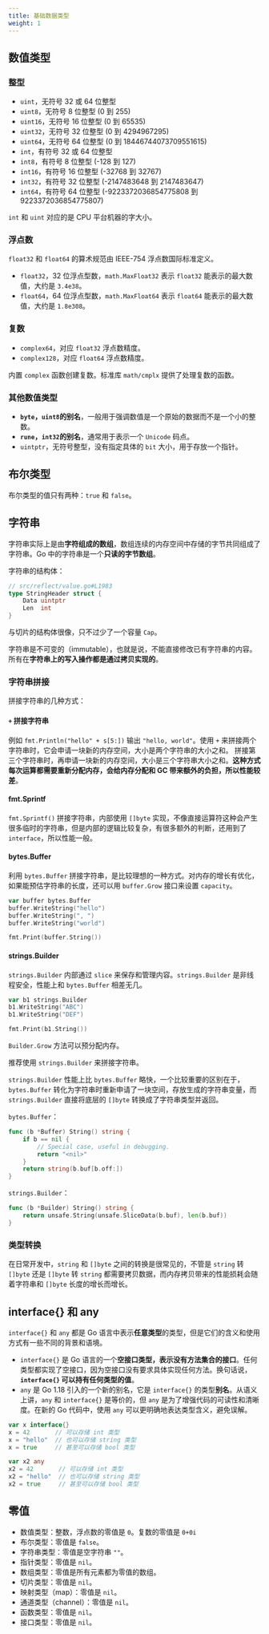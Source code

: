 ```yaml
---
title: 基础数据类型
weight: 1
---
```


## 数值类型

### 整型

- `uint`，无符号 32 或 64 位整型
- `uint8`，无符号 8 位整型 (0 到 255)
- `uint16`，无符号 16 位整型 (0 到 65535)
- `uint32`，无符号 32 位整型 (0 到 4294967295)
- `uint64`，无符号 64 位整型 (0 到 18446744073709551615)
- `int`，有符号 32 或 64 位整型
- `int8`，有符号 8 位整型 (-128 到 127)
- `int16`，有符号 16 位整型 (-32768 到 32767)
- `int32`，有符号 32 位整型 (-2147483648 到 2147483647)
- `int64`，有符号 64 位整型 (-9223372036854775808 到 9223372036854775807)

`int` 和 `uint` 对应的是 CPU 平台机器的字大小。

### 浮点数

`float32` 和 `float64` 的算术规范由 IEEE-754 浮点数国际标准定义。

- `float32`，32 位浮点型数，`math.MaxFloat32` 表示 `float32` 能表示的最大数值，大约是 `3.4e38`。
- `float64`，64 位浮点型数，`math.MaxFloat64` 表示 `float64` 能表示的最大数值，大约是 `1.8e308`。

### 复数

- `complex64`，对应 `float32` 浮点数精度。
- `complex128`，对应 `float64` 浮点数精度。

内置 `complex` 函数创建复数。标准库 `math/cmplx` 提供了处理复数的函数。

### 其他数值类型

- **`byte`，`uint8`的别名**，一般用于强调数值是一个原始的数据而不是一个小的整数。
- **`rune`，`int32`的别名**，通常用于表示一个 `Unicode` 码点。
- `uintptr`，无符号整型，没有指定具体的 `bit` 大小，用于存放一个指针。

## 布尔类型

布尔类型的值只有两种：`true` 和 `false`。

## 字符串

字符串实际上是由**字符组成的数组**，数组连续的内存空间中存储的字节共同组成了字符串。Go 中的字符串是一个**只读的字节数组**。

字符串的结构体：

```go
// src/reflect/value.go#L1983
type StringHeader struct {
	Data uintptr
	Len  int
}
```

与切片的结构体很像，只不过少了一个容量 `Cap`。

字符串是不可变的（immutable），也就是说，不能直接修改已有字符串的内容。所有在**字符串上的写入操作都是通过拷贝实现的**。

### 字符串拼接

拼接字符串的几种方式：

#### `+` 拼接字符串

例如 `fmt.Println("hello" + s[5:])` 输出 `"hello, world"`。使用 `+` 来拼接两个字符串时，它会申请一块新的内存空间，大小是两个字符串的大小之和。
拼接第三个字符串时，再申请一块新的内存空间，大小是三个字符串大小之和。**这种方式每次运算都需要重新分配内存，会给内存分配和 GC 带来额外的负担，所以性能较差**。

#### fmt.Sprintf

`fmt.Sprintf()` 拼接字符串，内部使用 `[]byte` 实现，不像直接运算符这种会产生很多临时的字符串，但是内部的逻辑比较复杂，有很多额外的判断，还用到了 `interface`，所以性能一般。

#### bytes.Buffer

利用 `bytes.Buffer` 拼接字符串，是比较理想的一种方式。对内存的增长有优化，如果能预估字符串的长度，还可以用 `buffer.Grow` 接口来设置 `capacity`。

```go
var buffer bytes.Buffer
buffer.WriteString("hello")
buffer.WriteString(", ")
buffer.WriteString("world")

fmt.Print(buffer.String())
```

#### strings.Builder

`strings.Builder` 内部通过 `slice` 来保存和管理内容。`strings.Builder` 是非线程安全，性能上和 `bytes.Buffer` 相差无几。

```go
var b1 strings.Builder
b1.WriteString("ABC")
b1.WriteString("DEF")

fmt.Print(b1.String())
```

`Builder.Grow` 方法可以预分配内存。

推荐使用 `strings.Builder` 来拼接字符串。

`strings.Builder` 性能上比 `bytes.Buffer` 略快，一个比较重要的区别在于，`bytes.Buffer` 转化为字符串时重新申请了一块空间，存放生成的字符串变量，而 `strings.Builder` 直接将底层的 `[]byte` 转换成了字符串类型并返回。

`bytes.Buffer`：

```go
func (b *Buffer) String() string {
	if b == nil {
		// Special case, useful in debugging.
		return "<nil>"
	}
	return string(b.buf[b.off:])
}
```

`strings.Builder`：

```go
func (b *Builder) String() string {
	return unsafe.String(unsafe.SliceData(b.buf), len(b.buf))
}
```

### 类型转换

在日常开发中，`string` 和 `[]byte` 之间的转换是很常见的，不管是 `string` 转 `[]byte` 还是 `[]byte` 转 `string` 都需要拷贝数据，而内存拷贝带来的性能损耗会随着字符串和 `[]byte` 长度的增长而增长。

## interface{} 和 any

`interface{}` 和 `any` 都是 Go 语言中表示**任意类型**的类型，但是它们的含义和使用方式有一些不同的背景和语境。

- `interface{}` 是 Go 语言的一个**空接口类型，表示没有方法集合的接口**。任何类型都实现了空接口，因为空接口没有要求具体实现任何方法。换句话说，**`interface{}` 可以持有任何类型的值**。
- `any` 是 Go 1.18 引入的一个新的别名，它是 `interface{}` 的类型**别名**。从语义上讲，`any` 和 `interface{}` 是等价的，但 `any` 是为了增强代码的可读性和清晰度。在新的 Go 代码中，使用 `any` 可以更明确地表达类型含义，避免误解。

```go
var x interface{}
x = 42       // 可以存储 int 类型
x = "hello"  // 也可以存储 string 类型
x = true     // 甚至可以存储 bool 类型

var x2 any
x2 = 42       // 可以存储 int 类型
x2 = "hello"  // 也可以存储 string 类型
x2 = true     // 甚至可以存储 bool 类型
```


## 零值

- 数值类型：整数，浮点数的零值是 `0`。复数的零值是 `0+0i`
- 布尔类型：零值是 `false`。
- 字符串类型：零值是空字符串 `""`。
- 指针类型：零值是 `nil`。
- 数组类型：零值是所有元素都为零值的数组。
- 切片类型：零值是 `nil`。
- 映射类型（map）：零值是 `nil`。
- 通道类型（channel）：零值是 `nil`。
- 函数类型：零值是 `nil`。
- 接口类型：零值是 `nil`。
